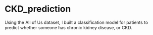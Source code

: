 # CKD_prediction

Using the All of Us dataset, I built a classification model for patients to predict whether someone has chronic kidney disease, or CKD. 

